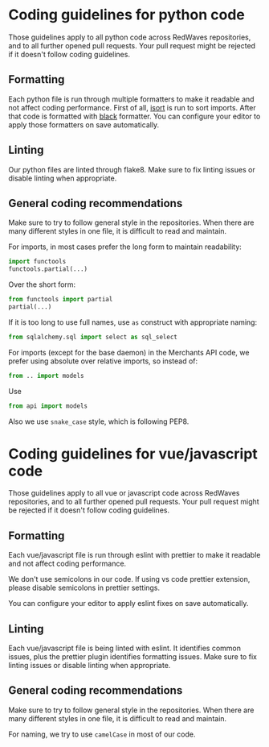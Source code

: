 # Coding guidelines for python code

Those guidelines apply to all python code across RedWaves repositories, and to all further opened pull requests.
Your pull request might be rejected if it doesn't follow coding guidelines.

## Formatting

Each python file is run through multiple formatters to make it readable and not affect coding performance.
First of all, [isort](https://pypi.org/project/isort) is run to sort imports.
After that code is formatted with [black](https://pypi.org/project/black) formatter.
You can configure your editor to apply those formatters on save automatically.

## Linting

Our python files are linted through flake8.
Make sure to fix linting issues or disable linting when appropriate.

## General coding recommendations

Make sure to try to follow general style in the repositories. When there are many different styles in one file, it is difficult to read and maintain.

For imports, in most cases prefer the long form to maintain readability:

```python
import functools
functools.partial(...)
```

Over the short form:

```python
from functools import partial
partial(...)
```

If it is too long to use full names, use `as` construct with appropriate naming:

```python
from sqlalchemy.sql import select as sql_select
```

For imports (except for the base daemon) in the Merchants API code, we prefer using absolute over relative imports, so instead of:

```python
from .. import models
```

Use

```python
from api import models
```

Also we use `snake_case` style, which is following PEP8.

# Coding guidelines for vue/javascript code

Those guidelines apply to all vue or javascript code across RedWaves repositories, and to all further opened pull requests.
Your pull request might be rejected if it doesn't follow coding guidelines.

## Formatting

Each vue/javascript file is run through eslint with prettier to make it readable and not affect coding performance.

We don't use semicolons in our code. If using vs code prettier extension, please disable semicolons in prettier settings.

You can configure your editor to apply eslint fixes on save automatically.

## Linting

Each vue/javascript file is being linted with eslint. It identifies common issues, plus the prettier plugin identifies formatting issues.
Make sure to fix linting issues or disable linting when appropriate.

## General coding recommendations

Make sure to try to follow general style in the repositories. When there are many different styles in one file, it is difficult to read and maintain.

For naming, we try to use `camelCase` in most of our code.

